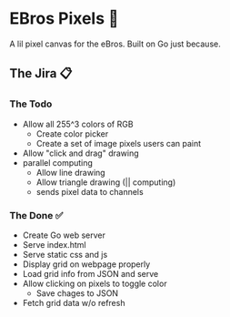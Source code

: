 # EBros Pixels 👾

A lil pixel canvas for the eBros. Built on Go just because.

## The Jira 📋

### The Todo

- Allow all 255^3 colors of RGB
  - Create color picker
  - Create a set of image pixels users can paint
- Allow "click and drag" drawing
- parallel computing
  - Allow line drawing
  - Allow triangle drawing (|| computing)
  - sends pixel data to channels

### The Done ✅

- Create Go web server
- Serve index.html
- Serve static css and js
- Display grid on webpage properly
- Load grid info from JSON and serve
- Allow clicking on pixels to toggle color
  - Save chages to JSON
- Fetch grid data w/o refresh
